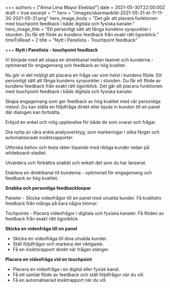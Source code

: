 +++
authors = ["Anna Lena Mayor Ekeblad"]
date = 2021-05-30T22:00:00Z
draft = true
excerpt = ""
hero = "/images/skarmavbild-2021-05-31-kl-11-11-30-2021-05-31.png"
hero_image_body = "Det går att placera funktionen med touchpoint feedback i både digitala och fysiska kanaler."
hero_image_title = "Ett personligt sätt att fånga kundens synpunkter i stunden. Du får ett flöde av kundens feedback från exakt rätt ögonblick."
timeToRead = 2
title = "Nytt i Panelista - Touchpoint feedback"

+++
**Nytt i Panelista - touchpoint feedback**

Vi började med att skapa en direktkanal mellan teamet och kunderna - optimerad för engagemang och feedback av hög kvalitet.

Nu gör vi det möjligt att placera en fråga var som helst i kundens flöde. Ett personligt sätt att fånga kundens synpunkter i stunden. Du får ett flöde av kundens feedback från exakt rätt ögonblick. Det går att placera funktionen med touchpoint feedback i både digitala och fysiska kanaler.

Skapa engagemang som ger feedback av hög kvalitet med vår personliga metod. Du kan ställa en följdfråga direkt eller bjuda in kunden till en panel där dialogen kan fortsätta.

Erbjud en enkel och rolig upplevelse för både de som svarar och frågar.

Dra nytta av våra enkla analysverktyg, som markeringar i olika färger och automatiserade insiktsrapporter.

Utforska behov och testa idéer löpande med riktiga kunder redan på whiteboard-stadiet.

Utvärdera och förbättra snabbt och enkelt det som du har lanserat.

Etablera en direktkanal till kunderna - optimerad för engagemang och feedback av hög kvalitet.

**Snabba och personliga feedbackloopar**

Paneler - Skicka videofrågor till en panel med utvalda kunder. Få kvalitativ feedback från många på bara några timmar.

Tochpoints - Placera videofrågor i digitala och fysiska kanaler. Få flöden av feedback från exakt rätt ögonblick.

**Skicka en videofråga till en panel**

* Skicka en videofråga till dina utvalda kunder.
* Ställ följdfrågor och markera det viktigaste.
* Få en insiktsrapport direkt när frågan stänger.

**Placera en videofråga vid en touchpoint**

* Placera en videofråga i en digital eller fysisk kanal.
* Få ett samlat flöde av feedback och ställ följdfrågor när du vill.
* Få en automatiserad insiktrapport när du vill.